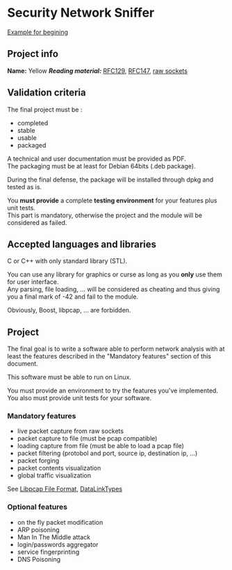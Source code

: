 # Security Network Sniffer

[Example for begining](http://www.binarytides.com/packet-sniffer-code-in-c-using-linux-sockets-bsd-part-2/)

## Project info

**Name:** Yellow
***Reading material:*** [RFC129](https://www.rfc-editor.org/pdfrfc/rfc129.txt.pdf), [RFC147](https://www.rfc-editor.org/rfc/pdfrfc/rfc147.txt.pdf), [raw sockets](https://en.wikipedia.org/wiki/Raw_socket)

## Validation criteria

The final project must be :
* completed
* stable
* usable
* packaged

A technical and user documentation must be provided as PDF.  
The packaging must be at least for Debian 64bits (.deb package).

During the final defense, the package will be installed through dpkg and tested as is.

You **must provide** a complete **testing environment** for your features plus unit tests.  
This part is mandatory, otherwise the project and the module will be considered 
as failed.

## Accepted languages and libraries

C or C++ with only standard library (STL).

You can use any library for graphics or curse as long as you **only** use them for user interface.  
Any parsing, file loading, ... will be considered as cheating and thus giving you a final mark of -42 and fail to the module.

Obviously, Boost, libpcap, ... are forbidden.

## Project
The final goal is to write a software able to perform network analysis with 
at least the features described in the "Mandatory features" section of 
this document.

This software must be able to run on Linux.

You must provide an environment to try the features you've implemented.
You also must provide unit tests for your software.


### Mandatory features
* live packet capture from raw sockets
* packet capture to file (must be pcap compatible)
* loading capture from file (must be able to load a pcap file)
* packet filtering (protobol and port, source ip, destination ip, ...)
* packet forging
* packet contents visualization
* global traffic visualization

See [Libpcap File Format](https://wiki.wireshark.org/Development/LibpcapFileFormat), [DataLinkTypes](http://www.tcpdump.org/linktypes.html)

### Optional features
* on the fly packet modification
* ARP poisoning 
* Man In The Middle attack
* login/passwords aggregator
* service fingerprinting
* DNS Poisoning
